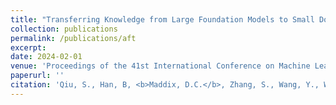 ```yaml
---
title: "Transferring Knowledge from Large Foundation Models to Small Downstream Tasks"
collection: publications
permalink: /publications/aft
excerpt:
date: 2024-02-01
venue: 'Proceedings of the 41st International Conference on Machine Learning (ICML), 2024'
paperurl: ''
citation: 'Qiu, S., Han, B, <b>Maddix, D.C.</b>, Zhang, S., Wang, Y., Wilson, A.G. (2024). &quot;Transferring Knowledge from Large Foundation Models to Small Downstream Tasks.&quot; <i>Proceedings of the 41st International Conference on Machine Learning (ICML) </i>, Accepted.'
---
```

